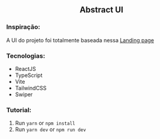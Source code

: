 <article>
  <h1 align='center'>Abstract UI</h1>

  <h3>Inspiração:</h3>
  <p>A UI do projeto foi totalmente baseada nessa <a href='https://dribbble.com/shots/3697453-Landing-page'>Landing page</a></p>

  <h3>Tecnologias:</h3>
  <ul>
    <li>ReactJS</li>
    <li>TypeScript</li>
    <li>Vite</li>
    <li>TailwindCSS</li>
    <li>Swiper</li>
  </ul>

  <h3>Tutorial:</h3>
  <ol>
    <li>
      Run
      <code>yarn</code>
      or
      <code>npm install</code>
    </li>
    <li>
      Run
      <code>yarn dev</code>
      or
      <code>npm run dev</code>
    </li>
  </ol>  
</article>
